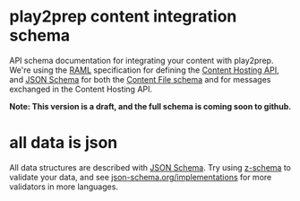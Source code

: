 # play2prep content integration schema
API schema documentation for integrating your content with play2prep.  We're using the [RAML](http://raml.org/) specification for defining the [Content Hosting API](http://play2prep.github.io/content-integration-schema/content-hosting-api.html), and [JSON Schema](http://json-schema.org/) for both the [Content File schema](https://github.com/play2prep/content-integration-schema/blob/master/question-bundle-schema.json) and for messages exchanged in the Content Hosting API.

**Note: This version is a draft, and the full schema is coming soon to github.**


# all data is json
All data structures are described with [JSON Schema](http://json-schema.org/).  Try using [z-schema](https://www.npmjs.com/package/z-schema) to validate your data, and see [json-schema.org/implementations](http://json-schema.org/implementations.html) for more validators in more languages.